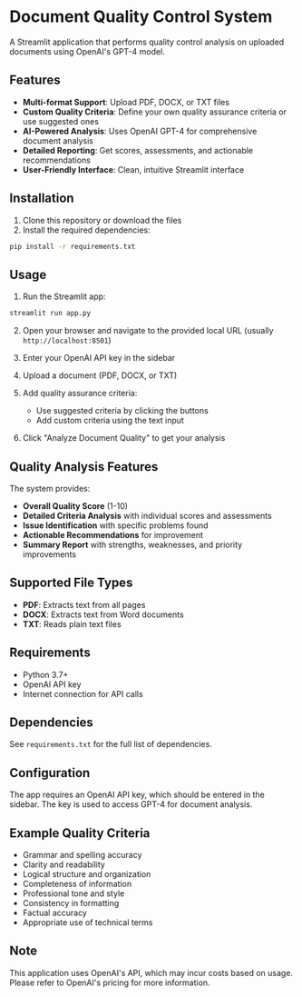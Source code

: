 # Document Quality Control System

A Streamlit application that performs quality control analysis on uploaded documents using OpenAI's GPT-4 model.

## Features

- **Multi-format Support**: Upload PDF, DOCX, or TXT files
- **Custom Quality Criteria**: Define your own quality assurance criteria or use suggested ones
- **AI-Powered Analysis**: Uses OpenAI GPT-4 for comprehensive document analysis
- **Detailed Reporting**: Get scores, assessments, and actionable recommendations
- **User-Friendly Interface**: Clean, intuitive Streamlit interface

## Installation

1. Clone this repository or download the files
2. Install the required dependencies:
```bash
pip install -r requirements.txt
```

## Usage

1. Run the Streamlit app:
```bash
streamlit run app.py
```

2. Open your browser and navigate to the provided local URL (usually `http://localhost:8501`)

3. Enter your OpenAI API key in the sidebar

4. Upload a document (PDF, DOCX, or TXT)

5. Add quality assurance criteria:
   - Use suggested criteria by clicking the buttons
   - Add custom criteria using the text input

6. Click "Analyze Document Quality" to get your analysis

## Quality Analysis Features

The system provides:
- **Overall Quality Score** (1-10)
- **Detailed Criteria Analysis** with individual scores and assessments
- **Issue Identification** with specific problems found
- **Actionable Recommendations** for improvement
- **Summary Report** with strengths, weaknesses, and priority improvements

## Supported File Types

- **PDF**: Extracts text from all pages
- **DOCX**: Extracts text from Word documents
- **TXT**: Reads plain text files

## Requirements

- Python 3.7+
- OpenAI API key
- Internet connection for API calls

## Dependencies

See `requirements.txt` for the full list of dependencies.

## Configuration

The app requires an OpenAI API key, which should be entered in the sidebar. The key is used to access GPT-4 for document analysis.

## Example Quality Criteria

- Grammar and spelling accuracy
- Clarity and readability
- Logical structure and organization
- Completeness of information
- Professional tone and style
- Consistency in formatting
- Factual accuracy
- Appropriate use of technical terms

## Note

This application uses OpenAI's API, which may incur costs based on usage. Please refer to OpenAI's pricing for more information.